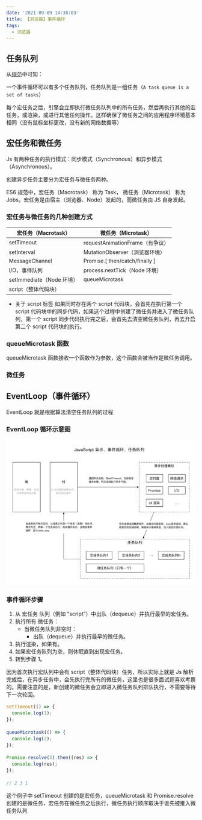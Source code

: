 ```yaml
---
date: '2021-09-09 14:38:03'
title: 【浏览器】事件循环
tags:
  - 浏览器
---
```


## 任务队列

从[规范](https://html.spec.whatwg.org/multipage/webappapis.html#event-loop)中可知：

一个事件循环可以有多个任务队列，任务队列是一组任务（`A task queue is a set of tasks`）

每个宏任务之后，引擎会立即执行微任务队列中的所有任务，然后再执行其他的宏任务，或渲染，或进行其他任何操作。这样确保了微任务之间的应用程序环境基本相同（没有鼠标坐标更改，没有新的网络数据等）

## 宏任务和微任务

Js 有两种任务的执行模式：同步模式（Synchronous）和异步模式（Asynchronous）。

创建异步任务主要分为宏任务与微任务两种。

ES6 规范中，宏任务（Macrotask） 称为 Task， 微任务（Microtask） 称为 Jobs。宏任务是由宿主（浏览器、Node）发起的，而微任务由 JS 自身发起。

### 宏任务与微任务的几种创建方式

| 宏任务（Macrotask）       | 微任务（Microtask）             |
| ------------------------- | ------------------------------- |
| setTimeout                | requestAnimationFrame（有争议） |
| setInterval               | MutationObserver（浏览器环境）  |
| MessageChannel            | Promise.[ then/catch/finally ]  |
| I/O，事件队列             | process.nextTick（Node 环境）   |
| setImmediate（Node 环境） | queueMicrotask                  |
| script（整体代码块）      |                                 |

- 关于 script 标签
  如果同时存在两个 script 代码块，会首先在执行第一个 script 代码块中的同步代码，如果这个过程中创建了微任务并进入了微任务队列，第一个 script 同步代码执行完之后，会首先去清空微任务队列，再去开启第二个 script 代码块的执行。

### queueMicrotask 函数

queueMicrotask 函数接收一个函数作为参数，这个函数会被当作是微任务调用。

### 微任务

## EventLoop（事件循环）

EventLoop 就是根据算法清空任务队列的过程

### EventLoop 循环示意图

![EventLoop循环示意图](/images/EventLoop循环示意图.webp)

### 事件循环步骤

1. 从 宏任务 队列（例如 “script”）中出队（dequeue）并执行最早的宏任务。
2. 执行所有 微任务：
   - 当微任务队列非空时：
     - 出队（dequeue）并执行最早的微任务。
3. 执行渲染，如果有。
4. 如果宏任务队列为空，则休眠直到出现宏任务。
5. 转到步骤 1。

因为首次执行宏队列中会有 script（整体代码块）任务，所以实际上就是 Js 解析完成后，在异步任务中，会先执行完所有的微任务，这里也是很多面试题喜欢考察的。需要注意的是，新创建的微任务会立即进入微任务队列排队执行，不需要等待下一次轮回。

```js
setTimeout(() => {
  console.log(1);
});

queueMicrotask(() => {
  console.log(2);
});

Promise.resolve(3).then((res) => {
  console.log(res);
});

// 2 3 1
```

这个例子中 setTimeout 创建的是宏任务，queueMicrotask 和 Promise.resolve 创建的是微任务，宏任务在微任务之后执行，微任务执行顺序取决于谁先被推入微任务队列
